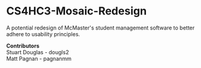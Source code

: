# CS4HC3-Mosaic-Redesign

A potential redesign of McMaster's student management software to better adhere to usability principles.

**Contributors**<br>
Stuart Douglas - dougls2<br>
Matt Pagnan - pagnanmm